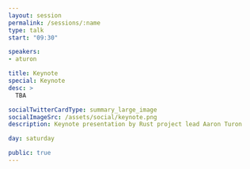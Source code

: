 ```yaml
---
layout: session
permalink: /sessions/:name
type: talk
start: "09:30"

speakers:
- aturon

title: Keynote
special: Keynote
desc: >
  TBA

socialTwitterCardType: summary_large_image
socialImageSrc: /assets/social/keynote.png
description: Keynote presentation by Rust project lead Aaron Turon

day: saturday

public: true
---
```

